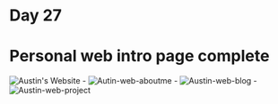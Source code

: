 # Day 27
# Personal web intro page complete
![Austin's Website - ](https://user-images.githubusercontent.com/87524840/171990231-e8205291-1e22-48ba-b7df-402949de3f79.png)
![Autin-web-aboutme - ](https://user-images.githubusercontent.com/87524840/171990318-c770ca7d-ee10-4d07-9c0f-7dac5e0aac02.png)
![Austin-web-blog - ](https://user-images.githubusercontent.com/87524840/171990319-adf12633-c100-4faf-84b0-2aa3007e5023.png)
![Austin-web-project](https://user-images.githubusercontent.com/87524840/171990320-b81589e0-c1cf-4653-ad2b-6f481ce29f34.png)
